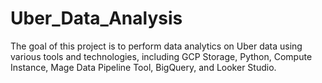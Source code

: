 # Uber_Data_Analysis
The goal of this project is to perform data analytics on Uber data using various tools and technologies, including GCP Storage, Python, Compute Instance, Mage Data Pipeline Tool, BigQuery, and Looker Studio.
